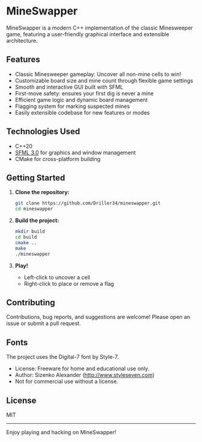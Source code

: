 # MineSwapper

MineSwapper is a modern C++ implementation of the classic Minesweeper game, featuring a user-friendly graphical interface and extensible architecture.

## Features

- Classic Minesweeper gameplay: Uncover all non-mine cells to win!
- Customizable board size and mine count through flexible game settings
- Smooth and interactive GUI built with SFML
- First-move safety: ensures your first dig is never a mine
- Efficient game logic and dynamic board management
- Flagging system for marking suspected mines
- Easily extensible codebase for new features or modes

## Technologies Used

- C++20
- [SFML 3.0](https://www.sfml-dev.org/) for graphics and window management
- CMake for cross-platform building

## Getting Started

1. **Clone the repository:**
   ```bash
   git clone https://github.com/Driller34/mineswapper.git
   cd mineswapper
   ```

2. **Build the project:**
   ```bash
   mkdir build
   cd build
   cmake ..
   make
   ./mineswapper
   ```

3. **Play!**  
   - Left-click to uncover a cell
   - Right-click to place or remove a flag

## Contributing

Contributions, bug reports, and suggestions are welcome! Please open an issue or submit a pull request.

## Fonts

The project uses the Digital-7 font by Style-7.
- License: Freeware for home and educational use only.
- Author: Sizenko Alexander (http://www.styleseven.com)
- Not for commercial use without a license.

## License

MIT

---

Enjoy playing and hacking on MineSwapper!
